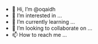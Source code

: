 - 👋 Hi, I’m @oqaidh
- 👀 I’m interested in ...
- 🌱 I’m currently learning ...
- 💞️ I’m looking to collaborate on ...
- 📫 How to reach me ...

<!---
oqaidh/oqaidh is a ✨ special ✨ repository because its `README.md` (this file) appears on your GitHub profile.
You can click the Preview link to take a look at your changes.
--->
